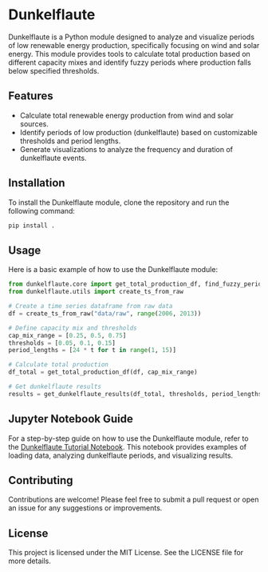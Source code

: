 # Dunkelflaute

Dunkelflaute is a Python module designed to analyze and visualize periods of low renewable energy production, specifically focusing on wind and solar energy. This module provides tools to calculate total production based on different capacity mixes and identify fuzzy periods where production falls below specified thresholds.

## Features

- Calculate total renewable energy production from wind and solar sources.
- Identify periods of low production (dunkelflaute) based on customizable thresholds and period lengths.
- Generate visualizations to analyze the frequency and duration of dunkelflaute events.

## Installation

To install the Dunkelflaute module, clone the repository and run the following command:

```bash
pip install .
```

## Usage

Here is a basic example of how to use the Dunkelflaute module:

```python
from dunkelflaute.core import get_total_production_df, find_fuzzy_periods, get_dunkelflaute_results
from dunkelflaute.utils import create_ts_from_raw

# Create a time series dataframe from raw data
df = create_ts_from_raw("data/raw", range(2006, 2013))

# Define capacity mix and thresholds
cap_mix_range = [0.25, 0.5, 0.75]
thresholds = [0.05, 0.1, 0.15]
period_lengths = [24 * t for t in range(1, 15)]

# Calculate total production
df_total = get_total_production_df(df, cap_mix_range)

# Get dunkelflaute results
results = get_dunkelflaute_results(df_total, thresholds, period_lengths)
```

## Jupyter Notebook Guide

For a step-by-step guide on how to use the Dunkelflaute module, refer to the [Dunkelflaute Tutorial Notebook](notebooks/dunkelflaute_tutorial.ipynb). This notebook provides examples of loading data, analyzing dunkelflaute periods, and visualizing results.

## Contributing

Contributions are welcome! Please feel free to submit a pull request or open an issue for any suggestions or improvements.

## License

This project is licensed under the MIT License. See the LICENSE file for more details.